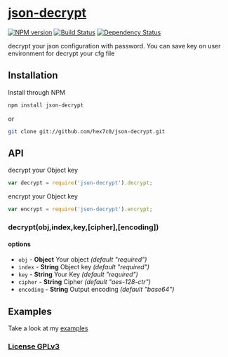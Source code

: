 # [json-decrypt](http://supergiovane.tk/#/json-decrypt)

[![NPM version](https://badge.fury.io/js/json-decrypt.svg)](http://badge.fury.io/js/json-decrypt)
[![Build Status](https://travis-ci.org/hex7c0/json-decrypt.svg)](https://travis-ci.org/hex7c0/json-decrypt)
[![Dependency Status](https://david-dm.org/hex7c0/json-decrypt/status.svg)](https://david-dm.org/hex7c0/json-decrypt)

decrypt your json configuration with password.
You can save key on user environment for decrypt your cfg file

## Installation

Install through NPM

```bash
npm install json-decrypt
```
or
```bash
git clone git://github.com/hex7c0/json-decrypt.git
```

## API

decrypt your Object key
```js
var decrypt = require('json-decrypt').decrypt;
```

encrypt your Object key
```js
var encrypt = require('json-decrypt').encrypt;
```

### decrypt(obj,index,key,[cipher],[encoding])

#### options

 - `obj` - **Object** Your object *(default "required")*
 - `index` - **String** Object key *(default "required")*
 - `key` - **String** Your Key *(default "required")*
 - `cipher` - **String** Cipher *(default "aes-128-ctr")*
 - `encoding` - **String** Output encoding *(default "base64")*

## Examples

Take a look at my [examples](https://github.com/hex7c0/json-decrypt/tree/master/examples)

### [License GPLv3](http://opensource.org/licenses/GPL-3.0)
